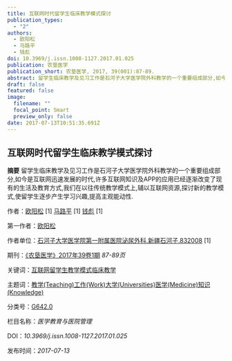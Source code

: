 ```yaml
---
title: 互联网时代留学生临床教学模式探讨
publication_types:
  - "2"
authors:
  - 欧阳松
  - 马路平
  - 钱彪
doi: 10.3969/j.issn.1008-1127.2017.01.025
publication: 农垦医学
publication_short: 农垦医学, 2017, 39(001):87-89.
abstract: 留学生临床教学及见习工作是石河子大学医学院外科教学的一个重要组成部分,如今是互联网迅速发展的时代,许多互联网知识及APP的应用已经逐渐改变了现有的生活及教育方式,我们在以往传统教学模式上,辅以互联网资源,探讨新的教学模式,使留学生逐步产生学习兴趣,提高主观能动性.
draft: false
featured: false
image:
  filename: ""
  focal_point: Smart
  preview_only: false
date: 2017-07-13T10:51:35.691Z
---
```

## 互联网时代留学生临床教学模式探讨

**摘要** 留学生临床教学及见习工作是石河子大学医学院外科教学的一个重要组成部分,如今是互联网迅速发展的时代,许多互联网知识及APP的应用已经逐渐改变了现有的生活及教育方式,我们在以往传统教学模式上,辅以互联网资源,探讨新的教学模式,使留学生逐步产生学习兴趣,提高主观能动性.

作者：[欧阳松](http://med.wanfangdata.com.cn/Author/General/A003878612) \[1] [马路平](http://med.wanfangdata.com.cn/Author/General/A006976248) \[1] [钱彪](http://med.wanfangdata.com.cn/Author/General/A000128253) \[1]

第一作者：[欧阳松](http://med.wanfangdata.com.cn/Author/General/A003878612)

作者单位：[石河子大学医学院第一附属医院泌尿外科,新疆石河子,832008](http://med.wanfangdata.com.cn/Organization/General/O000000323) \[1]

期刊：[《农垦医学》](http://med.wanfangdata.com.cn/Periodical/nkyx)[2017年39卷1期](http://med.wanfangdata.com.cn/Periodical/Issue?id=nkyx&year=2017&issue=1) *87-89页*

关键词：[互联网](http://med.wanfangdata.com.cn/Paper/Search?q=%e5%85%b3%e9%94%ae%e8%af%8d%3a(%e4%ba%92%e8%81%94%e7%bd%91))[留学生](http://med.wanfangdata.com.cn/Paper/Search?q=%e5%85%b3%e9%94%ae%e8%af%8d%3a(%e7%95%99%e5%ad%a6%e7%94%9f))[教学模式](http://med.wanfangdata.com.cn/Paper/Search?q=%e5%85%b3%e9%94%ae%e8%af%8d%3a(%e6%95%99%e5%ad%a6%e6%a8%a1%e5%bc%8f))[临床教学](http://med.wanfangdata.com.cn/Paper/Search?q=%e5%85%b3%e9%94%ae%e8%af%8d%3a(%e4%b8%b4%e5%ba%8a%e6%95%99%e5%ad%a6))

主题词：[教学(Teaching)](http://med.wanfangdata.com.cn/Paper/Search?q=%e4%b8%ad%e6%96%87%e4%b8%bb%e9%a2%98%e8%af%8d%3a(%e6%95%99%e5%ad%a6(Teaching)))[工作(Work)](http://med.wanfangdata.com.cn/Paper/Search?q=%e4%b8%ad%e6%96%87%e4%b8%bb%e9%a2%98%e8%af%8d%3a(%e5%b7%a5%e4%bd%9c(Work)))[大学(Universities)](http://med.wanfangdata.com.cn/Paper/Search?q=%e4%b8%ad%e6%96%87%e4%b8%bb%e9%a2%98%e8%af%8d%3a(%e5%a4%a7%e5%ad%a6(Universities)))[医学(Medicine)](http://med.wanfangdata.com.cn/Paper/Search?q=%e4%b8%ad%e6%96%87%e4%b8%bb%e9%a2%98%e8%af%8d%3a(%e5%8c%bb%e5%ad%a6(Medicine)))[知识(Knowledge)](http://med.wanfangdata.com.cn/Paper/Search?q=%e4%b8%ad%e6%96%87%e4%b8%bb%e9%a2%98%e8%af%8d%3a(%e7%9f%a5%e8%af%86(Knowledge)))

分类号：[G642.0](http://med.wanfangdata.com.cn/Paper/Search?q=%e4%b8%ad%e5%9b%be%e5%88%86%e7%b1%bb%e5%8f%b7%3a(G642.0))

栏目名称：*医学教育与医院管理*

DOI：*10.3969/j.issn.1008-1127.2017.01.025*

发布时间：*2017-07-13*